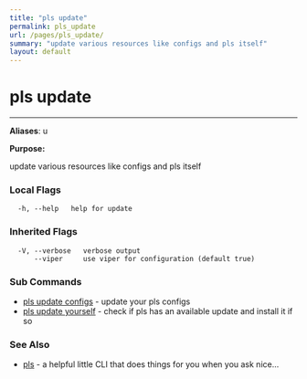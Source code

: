 ```yaml
---
title: "pls update"
permalink: pls_update
url: /pages/pls_update/
summary: "update various resources like configs and pls itself"
layout: default
---
```

# pls update 

---
**Aliases**: u

**Purpose:**

update various resources like configs and pls itself

### Local Flags

```
  -h, --help   help for update
```

### Inherited Flags

```
  -V, --verbose   verbose output
      --viper     use viper for configuration (default true)
```
### Sub Commands

* [pls update configs](/pages/pls_update_configs/)	 - update your pls configs
* [pls update yourself](/pages/pls_update_yourself/)	 - check if pls has an available update and install it if so

### See Also

* [pls](/pages/pls/)	 - a helpful little CLI that does things for you when you ask nice...
